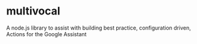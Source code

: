 # multivocal
A node.js library to assist with building best practice, configuration driven, Actions for the Google Assistant
